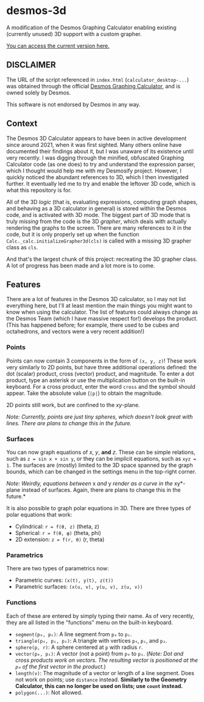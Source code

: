 # desmos-3d
A modification of the Desmos Graphing Calculator enabling existing (currently unused) 3D support with a custom grapher.

[You can access the current version here.](https://xarkenz.github.io/desmos-3d)

## DISCLAIMER
The URL of the script referenced in `index.html` (`calculator_desktop-...`)
was obtained through the official [Desmos Graphing Calculator](https://www.desmos.com/calculator),
and is owned solely by Desmos.

This software is not endorsed by Desmos in any way.

## Context
The Desmos 3D Calculator appears to have been in active development since around 2021, when it was first sighted.
Many others online have documented their findings about it, but I was unaware of its existence until very recently.
I was digging through the minified, obfuscated Graphing Calculator code (as one does) to try and understand
the expression parser, which I thought would help me with my Desmosify project. However, I quickly noticed the
abundant references to 3D, which I then investigated further. It eventually led me to try and enable the leftover 3D code,
which is what this repository is for.

All of the 3D *logic* (that is, evaluating expressions, computing graph shapes, and behaving as a 3D calculator in general)
is stored within the Desmos code, and is activated with 3D mode. The biggest part of 3D mode that is truly *missing* from
the code is the 3D *grapher*, which deals with actually rendering the graphs to the screen. There are many references to it
in the code, but it is only properly set up when the function `Calc._calc.initializeGrapher3d(cls)` is called with a
missing 3D grapher class as `cls`.

And that's the largest chunk of this project: recreating the 3D grapher class. A lot of progress has been made and
a lot more is to come.

## Features
There are a lot of features in the Desmos 3D calculator, so I may not list everything here, but I'll at least mention
the main things you might want to know when using the calculator. The list of features could always change
as the Desmos Team (which I have massive respect for!) develops the product. (This has happened before; for example,
there used to be cubes and octahedrons, and vectors were a very recent addition!)

### Points
Points can now contain 3 components in the form of `(x, y, z)`! These work very similarly to 2D points, but have
three additional operations defined: the dot (scalar) product, cross (vector) product, and magnitude. To enter a dot product,
type an asterisk or use the multiplication button on the built-in keyboard. For a cross product, enter the word
`cross` and the symbol should appear. Take the absolute value (`|p|`) to obtain the magnitude.

2D points still work, but are confined to the *xy*-plane.

*Note: Currently, points are just tiny spheres, which doesn't look great with lines. There are plans to change this in the future.*

### Surfaces
You can now graph equations of *x*, *y*, **and** *z*. These can be simple relations, such as `z = sin x + sin y`, or they can be
implicit equations, such as `xyz = 1`. The surfaces are (mostly) limited to the 3D space spanned by the graph bounds,
which can be changed in the settings menu in the top-right corner.

*Note: Weirdly, equations between* x *and* y *render as a curve in the* xy*-plane instead of surfaces. Again,
there are plans to change this in the future.*

It is also possible to graph polar equations in 3D. There are three types of polar equations that work:

- Cylindrical: `r = f(θ, z)` (theta, z)
- Spherical: `r = f(θ, φ)` (theta, phi)
- 2D extension: `z = f(r, θ)` (r, theta)

### Parametrics
There are two types of parametrics now:

- Parametric curves: `(x(t), y(t), z(t))`
- Parametric surfaces: `(x(u, v), y(u, v), z(u, v))`

### Functions
Each of these are entered by simply typing their name. As of very recently, they are all listed in the "functions" menu
on the built-in keyboard.

- `segment(p₀, p₁)`: A line segment from `p₀` to `p₁`.
- `triangle(p₀, p₁, p₂)`: A triangle with vertices `p₀`, `p₁`, and `p₂`.
- `sphere(p, r)`: A sphere centered at `p` with radius `r`.
- `vector(p₀, p₁)`: A vector (not a point) from `p₀` to `p₁`. (*Note: Dot and cross products work on vectors.
  The resulting vector is positioned at the `p₀` of the first vector in the product.*)
- `length(v)`: The magnitude of a vector or length of a line segment. Does not work on points; use `distance` instead.
  **Similarly to the Geometry Calculator, this can no longer be used on lists; use `count` instead.**
- `polygon(...)`: Not allowed.
